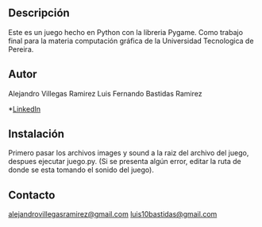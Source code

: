 ## Descripción 
Este es un juego hecho en Python con la libreria Pygame. Como trabajo final para la materia computación gráfica de la Universidad Tecnologica de Pereira.

## Autor
Alejandro Villegas Ramirez
Luis Fernando Bastidas Ramirez

*[LinkedIn](https://www.linkedin.com/alejandrovillegasramirez)

## Instalación 
Primero pasar los archivos images y sound a la raiz del archivo del juego, despues ejecutar juego.py. (Si se presenta algún error, editar la ruta de donde se esta tomando el sonido del juego).

## Contacto
alejandrovillegasramirez@gmail.com
luis10bastidas@gmail.com


